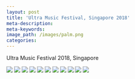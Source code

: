 ```yaml
---
layout: post
title: 'Ultra Music Festival, Singapore 2018'
meta-description:
meta-keywords:
image_path: /images/palm.png
categories:
---
```


Ultra Music Festival 2018, Singapore

![](/images/palm.png) ![](/images/palm.png) ![](/images/palm.png) ![](/images/palm.png) ![](/images/palm.png) ![](/images/palm.png) ![](/images/palm.png) ![](/images/palm.png) ![](/images/palm.png) ![](/images/palm.png) ![](/images/palm.png)